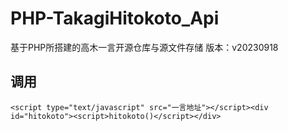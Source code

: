 # PHP-TakagiHitokoto_Api
基于PHP所搭建的高木一言开源仓库与源文件存储
版本：v20230918
## 调用
`<script type="text/javascript" src="一言地址"></script><div id="hitokoto"><script>hitokoto()</script></div>`
